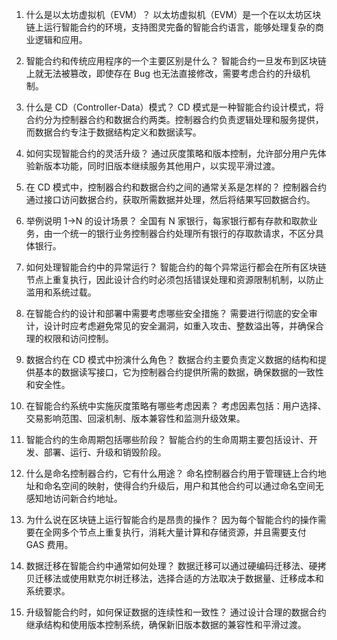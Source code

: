 1. 什么是以太坊虚拟机（EVM）？
以太坊虚拟机（EVM）是一个在以太坊区块链上运行智能合约的环境，支持图灵完备的智能合约语言，能够处理复杂的商业逻辑和应用。

2. 智能合约和传统应用程序的一个主要区别是什么？
智能合约一旦发布到区块链上就无法被篡改，即使存在 Bug 也无法直接修改，需要考虑合约的升级机制。


3. 什么是 CD（Controller-Data）模式？
CD 模式是一种智能合约设计模式，将合约分为控制器合约和数据合约两类。控制器合约负责逻辑处理和服务提供，而数据合约专注于数据结构定义和数据读写。


4. 如何实现智能合约的灵活升级？
通过灰度策略和版本控制，允许部分用户先体验新版本功能，同时旧版本继续服务其他用户，以实现平滑过渡。


5. 在 CD 模式中，控制器合约和数据合约之间的通常关系是怎样的？
控制器合约通过接口访问数据合约，获取所需数据并处理，然后将结果写回数据合约。


6. 举例说明 1->N 的设计场景？
全国有 N 家银行，每家银行都有存款和取款业务，由一个统一的银行业务控制器合约处理所有银行的存取款请求，不区分具体银行。


7. 如何处理智能合约中的异常运行？
智能合约的每个异常运行都会在所有区块链节点上重复执行，因此设计合约时必须包括错误处理和资源限制机制，以防止滥用和系统过载。


8. 在智能合约的设计和部署中需要考虑哪些安全措施？
需要进行彻底的安全审计，设计时应考虑避免常见的安全漏洞，如重入攻击、整数溢出等，并确保合理的权限和访问控制。


9. 数据合约在 CD 模式中扮演什么角色？
数据合约主要负责定义数据的结构和提供基本的数据读写接口，它为控制器合约提供所需的数据，确保数据的一致性和安全性。


10. 在智能合约系统中实施灰度策略有哪些考虑因素？
考虑因素包括：用户选择、交易影响范围、回滚机制、版本兼容性和监测升级效果。


11. 智能合约的生命周期包括哪些阶段？
智能合约的生命周期主要包括设计、开发、部署、运行、升级和销毁阶段。


12. 什么是命名控制器合约，它有什么用途？
命名控制器合约用于管理链上合约地址和命名空间的映射，使得合约升级后，用户和其他合约可以通过命名空间无感知地访问新合约地址。


13. 为什么说在区块链上运行智能合约是昂贵的操作？
因为每个智能合约的操作需要在全网多个节点上重复执行，消耗大量计算和存储资源，并且需要支付 GAS 费用。


14. 数据迁移在智能合约中通常如何处理？
数据迁移可以通过硬编码迁移法、硬拷贝迁移法或使用默克尔树迁移法，选择合适的方法取决于数据量、迁移成本和系统要求。


15. 升级智能合约时，如何保证数据的连续性和一致性？
通过设计合理的数据合约继承结构和使用版本控制系统，确保新旧版本数据的兼容性和平滑过渡。